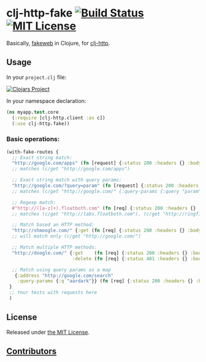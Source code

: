 # clj-http-fake [![Build Status](https://img.shields.io/travis/myfreeweb/clj-http-fake.svg?style=flat)](https://travis-ci.org/myfreeweb/clj-http-fake) [![MIT License](https://img.shields.io/badge/license-MIT-brightgreen.svg?style=flat)](https://www.tldrlegal.com/l/mit)

Basically, [fakeweb](https://github.com/chrisk/fakeweb) in Clojure, for [clj-http](https://github.com/dakrone/clj-http).

## Usage

In your ```project.clj``` file:

[![Clojars Project](http://clojars.org/clj-http-fake/latest-version.svg)](http://clojars.org/clj-http-fake)

In your namespace declaration:

```clojure
(ns myapp.test.core
  (:require [clj-http.client :as c])
  (:use clj-http.fake))
```

### Basic operations:

```clojure
(with-fake-routes {
  ;; Exact string match:
  "http://google.com/apps" (fn [request] {:status 200 :headers {} :body "Hey, do I look like Google.com?"})
  ;; matches (c/get "http://google.com/apps")

  ;; Exact string match with query params:
  "http://google.com/?query=param" (fn [request] {:status 200 :headers {} :body "Nah, that can't be Google!"})
  ;; matches (c/get "http://google.com/" {:query-params {:query "param"}})

  ;; Regexp match:
  #"http://([a-z]+).floatboth.com" (fn [req] {:status 200 :headers {} :body "trololo"})
  ;; matches (c/get "http://labs.floatboth.com"), (c/get "http://ringfinger.floatboth.com") and so on, based on regexp.

  ;; Match based an HTTP method:
  "http://shmoogle.com/" {:get (fn [req] {:status 200 :headers {} :body "What is Scmoogle anyways?"})}
  ;; will match only (c/get "http://google.com/")

  ;; Match multiple HTTP methods:
  "http://doogle.com/" {:get    (fn [req] {:status 200 :headers {} :body "Nah, that can't be Google!"})
                        :delete (fn [req] {:status 401 :headers {} :body "Do you think you can delete me?!"})}

  ;; Match using query params as a map
   {:address "http://google.com/search"
    :query-params {:q "aardark"}} (fn [req] {:status 200 :headers {} :body "Searches have results"}
 }
 ;; Your tests with requests here
 )
```
## License

Released under [the MIT License](http://www.opensource.org/licenses/mit-license.php).

## [Contributors](https://github.com/myfreeweb/clj-http-fake/contributors)
